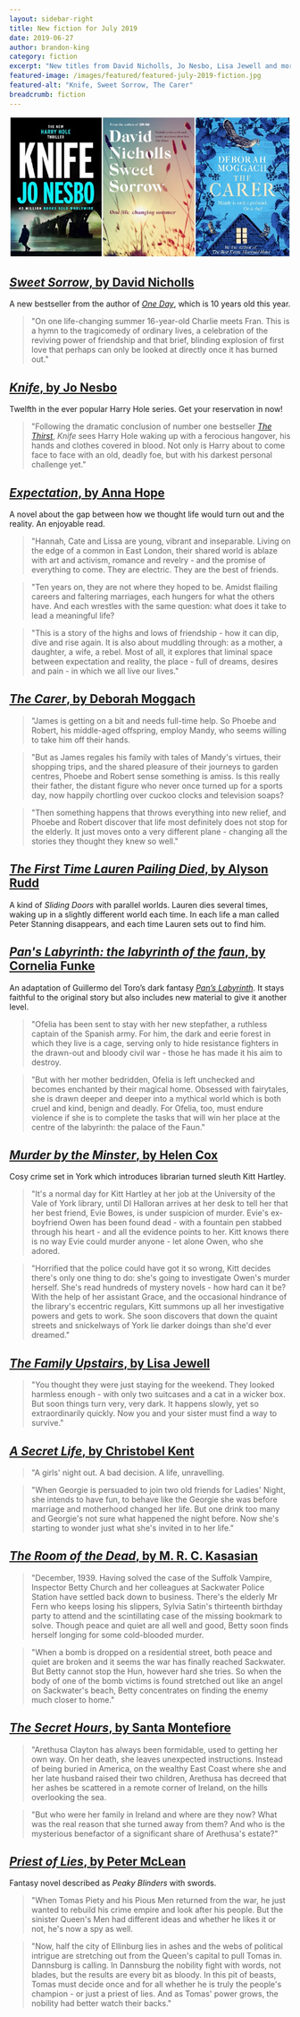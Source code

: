 ```yaml
---
layout: sidebar-right
title: New fiction for July 2019
date: 2019-06-27
author: brandon-king
category: fiction
excerpt: "New titles from David Nicholls, Jo Nesbo, Lisa Jewell and more."
featured-image: /images/featured/featured-july-2019-fiction.jpg
featured-alt: "Knife, Sweet Sorrow, The Carer"
breadcrumb: fiction
---
```


![Knife, Sweet Sorrow, The Carer](/images/featured/featured-july-2019-fiction.jpg)

## [<cite>Sweet Sorrow</cite>, by David Nicholls](https://suffolk.spydus.co.uk/cgi-bin/spydus.exe/ENQ/OPAC/BIBENQ?BRN=2581085)

A new bestseller from the author of [<cite>One Day</cite>](https://suffolk.spydus.co.uk/cgi-bin/spydus.exe/ENQ/OPAC/BIBENQ?BRN=319196), which is 10 years old this year.

> "On one life-changing summer 16-year-old Charlie meets Fran. This is a hymn to the tragicomedy of ordinary lives, a celebration of the reviving power of friendship and that brief, blinding explosion of first love that perhaps can only be looked at directly once it has burned out."

## [<cite>Knife</cite>, by Jo Nesbo](https://suffolk.spydus.co.uk/cgi-bin/spydus.exe/ENQ/OPAC/BIBENQ?BRN=2585979)

Twelfth in the ever popular Harry Hole series. Get your reservation in now!

> "Following the dramatic conclusion of number one bestseller [<cite>The Thirst</cite>](https://suffolk.spydus.co.uk/cgi-bin/spydus.exe/ENQ/OPAC/BIBENQ?BRN=2300092), <cite>Knife</cite> sees Harry Hole waking up with a ferocious hangover, his hands and clothes covered in blood. Not only is Harry about to come face to face with an old, deadly foe, but with his darkest personal challenge yet."

## [<cite>Expectation</cite>, by Anna Hope](https://suffolk.spydus.co.uk/cgi-bin/spydus.exe/ENQ/OPAC/BIBENQ?BRN=2552674)

A novel about the gap between how we thought life would turn out and the reality. An enjoyable read.

> "Hannah, Cate and Lissa are young, vibrant and inseparable. Living on the edge of a common in East London, their shared world is ablaze with art and activism, romance and revelry - and the promise of everything to come. They are electric. They are the best of friends.

> "Ten years on, they are not where they hoped to be. Amidst flailing careers and faltering marriages, each hungers for what the others have. And each wrestles with the same question: what does it take to lead a meaningful life?

> "This is a story of the highs and lows of friendship - how it can dip, dive and rise again. It is also about muddling through: as a mother, a daughter, a wife, a rebel. Most of all, it explores that liminal space between expectation and reality, the place - full of dreams, desires and pain - in which we all live our lives."

## [<cite>The Carer</cite>, by Deborah Moggach](https://suffolk.spydus.co.uk/cgi-bin/spydus.exe/ENQ/OPAC/BIBENQ?BRN=2581094)

> "James is getting on a bit and needs full-time help. So Phoebe and Robert, his middle-aged offspring, employ Mandy, who seems willing to take him off their hands.

> "But as James regales his family with tales of Mandy's virtues, their shopping trips, and the shared pleasure of their journeys to garden centres, Phoebe and Robert sense something is amiss. Is this really their father, the distant figure who never once turned up for a sports day, now happily chortling over cuckoo clocks and television soaps?

> "Then something happens that throws everything into new relief, and Phoebe and Robert discover that life most definitely does not stop for the elderly. It just moves onto a very different plane - changing all the stories they thought they knew so well."

## [<cite>The First Time Lauren Pailing Died</cite>, by Alyson Rudd](https://suffolk.spydus.co.uk/cgi-bin/spydus.exe/ENQ/OPAC/BIBENQ?BRN=2581037)

A kind of <cite>Sliding Doors</cite> with parallel worlds. Lauren dies several times, waking up in a slightly different world each time. In each life a man called Peter Stanning disappears, and each time Lauren sets out to find him.

## [<cite>Pan's Labyrinth: the labyrinth of the faun</cite>, by Cornelia Funke](https://suffolk.spydus.co.uk/cgi-bin/spydus.exe/ENQ/OPAC/BIBENQ?BRN=2578612)

An adaptation of Guillermo del Toro’s dark fantasy [<cite>Pan’s Labyrinth</cite>](https://suffolk.spydus.co.uk/cgi-bin/spydus.exe/ENQ/OPAC/BIBENQ?BRN=835511). It stays faithful to the original story but also includes new material to give it another level.

> "Ofelia has been sent to stay with her new stepfather, a ruthless captain of the Spanish army. For him, the dark and eerie forest in which they live is a cage, serving only to hide resistance fighters in the drawn-out and bloody civil war - those he has made it his aim to destroy.

> "But with her mother bedridden, Ofelia is left unchecked and becomes enchanted by their magical home. Obsessed with fairytales, she is drawn deeper and deeper into a mythical world which is both cruel and kind, benign and deadly. For Ofelia, too, must endure violence if she is to complete the tasks that will win her place at the centre of the labyrinth: the palace of the Faun."

## [<cite>Murder by the Minster</cite>, by Helen Cox](https://suffolk.spydus.co.uk/cgi-bin/spydus.exe/ENQ/OPAC/BIBENQ?BRN=2574728)

Cosy crime set in York which introduces librarian turned sleuth Kitt Hartley.

> "It's a normal day for Kitt Hartley at her job at the University of the Vale of York library, until DI Halloran arrives at her desk to tell her that her best friend, Evie Bowes, is under suspicion of murder. Evie's ex-boyfriend Owen has been found dead - with a fountain pen stabbed through his heart - and all the evidence points to her. Kitt knows there is no way Evie could murder anyone - let alone Owen, who she adored.

> "Horrified that the police could have got it so wrong, Kitt decides there's only one thing to do: she's going to investigate Owen's murder herself. She's read hundreds of mystery novels - how hard can it be? With the help of her assistant Grace, and the occasional hindrance of the library's eccentric regulars, Kitt summons up all her investigative powers and gets to work. She soon discovers that down the quaint streets and snickelways of York lie darker doings than she'd ever dreamed."

## [<cite>The Family Upstairs</cite>, by Lisa Jewell](https://suffolk.spydus.co.uk/cgi-bin/spydus.exe/ENQ/OPAC/BIBENQ?BRN=2584863)

> "You thought they were just staying for the weekend. They looked harmless enough - with only two suitcases and a cat in a wicker box. But soon things turn very, very dark. It happens slowly, yet so extraordinarily quickly. Now you and your sister must find a way to survive."

## [<cite>A Secret Life</cite>, by Christobel Kent](https://suffolk.spydus.co.uk/cgi-bin/spydus.exe/ENQ/OPAC/BIBENQ?BRN=2584722)

> "A girls' night out. A bad decision. A life, unravelling.

> "When Georgie is persuaded to join two old friends for Ladies' Night, she intends to have fun, to behave like the Georgie she was before marriage and motherhood changed her life. But one drink too many and Georgie's not sure what happened the night before. Now she's starting to wonder just what she's invited in to her life."

## [<cite>The Room of the Dead</cite>, by M. R. C. Kasasian](https://suffolk.spydus.co.uk/cgi-bin/spydus.exe/ENQ/OPAC/BIBENQ?BRN=2581145)

> "December, 1939. Having solved the case of the Suffolk Vampire, Inspector Betty Church and her colleagues at Sackwater Police Station have settled back down to business. There's the elderly Mr Fern who keeps losing his slippers, Sylvia Satin's thirteenth birthday party to attend and the scintillating case of the missing bookmark to solve. Though peace and quiet are all well and good, Betty soon finds herself longing for some cold-blooded murder.

> "When a bomb is dropped on a residential street, both peace and quiet are broken and it seems the war has finally reached Sackwater. But Betty cannot stop the Hun, however hard she tries. So when the body of one of the bomb victims is found stretched out like an angel on Sackwater's beach, Betty concentrates on finding the enemy much closer to home."

## [<cite>The Secret Hours</cite>, by Santa Montefiore](https://suffolk.spydus.co.uk/cgi-bin/spydus.exe/ENQ/OPAC/BIBENQ?BRN=2581088)

> "Arethusa Clayton has always been formidable, used to getting her own way. On her death, she leaves unexpected instructions. Instead of being buried in America, on the wealthy East Coast where she and her late husband raised their two children, Arethusa has decreed that her ashes be scattered in a remote corner of Ireland, on the hills overlooking the sea.

> "But who were her family in Ireland and where are they now? What was the real reason that she turned away from them? And who is the mysterious benefactor of a significant share of Arethusa's estate?"

## [<cite>Priest of Lies</cite>, by Peter McLean](https://suffolk.spydus.co.uk/cgi-bin/spydus.exe/ENQ/OPAC/BIBENQ?BRN=2574751)

Fantasy novel described as <cite>Peaky Blinders</cite> with swords.

> "When Tomas Piety and his Pious Men returned from the war, he just wanted to rebuild his crime empire and look after his people. But the sinister Queen's Men had different ideas and whether he likes it or not, he's now a spy as well.

> "Now, half the city of Ellinburg lies in ashes and the webs of political intrigue are stretching out from the Queen's capital to pull Tomas in. Dannsburg is calling. In Dannsburg the nobility fight with words, not blades, but the results are every bit as bloody. In this pit of beasts, Tomas must decide once and for all whether he is truly the people's champion - or just a priest of lies. And as Tomas' power grows, the nobility had better watch their backs."
